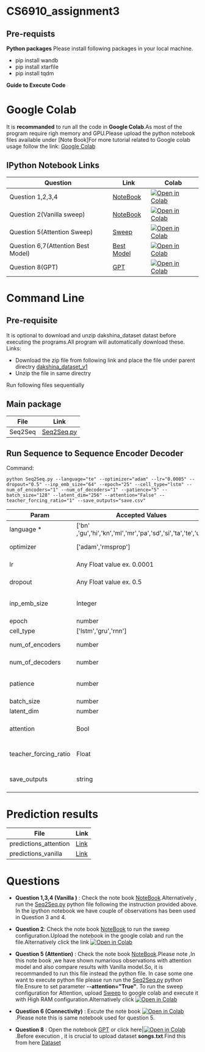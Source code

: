 # CS6910_assignment3

## Pre-requists 

**Python packages**	
Please install following packages in your local machine.
- pip install wandb
- pip install xtarfile
- pip install tqdm

**Guide to Execute Code**
# 
# Google Colab

 It is **recommanded** to run all the code in **Google Colab**.As most of the program require righ memory and GPU.Please upload the python notebook files available under [Note Book]For more tutorial related to Google colab usage follow the link: [Google Colab](https://colab.research.google.com/)
## IPython Notebook Links
 | Question  | Link  |Colab|
| --- | ----------- | ----------- | 
|Question 1,2,3,4 | [NoteBook](https://github.com/kankancs21m026/cs6910_assignment3/blob/main/DL_Assignment3_bestmodel.ipynb) | [![Open in Colab](https://colab.research.google.com/assets/colab-badge.svg)](https://colab.research.google.com/drive/1XvRNNd4p-Vi4hc9LFXQc6SavUvsSPr69?usp=sharing)|
|Question 2(Vanilla sweep)| [NoteBook](https://github.com/kankancs21m026/cs6910_assignment3/blob/main/DL_Assignment3_Sweep.ipynb)|[![Open in Colab](https://colab.research.google.com/assets/colab-badge.svg)](https://colab.research.google.com/drive/1m9cEvnt8-6X37DSdTtd1ah0JAlS9BypG?usp=sharing)|
|Question 5(Attention Sweep)| [Sweep](https://github.com/kankancs21m026/cs6910_assignment3/blob/main/assignment_3_With_attention_sweep.ipynb)|[![Open in Colab](https://colab.research.google.com/assets/colab-badge.svg)](https://colab.research.google.com/drive/1CYzgZo3MS0qpi2fYousCdVcAAXRz7RGQ?usp=sharingg)|
|Question 6,7(Attention Best Model)| [Best Model](https://github.com/kankancs21m026/cs6910_assignment3/blob/main/DL_Assignment3_bestmodel_Attention.ipynb)|[![Open in Colab](https://colab.research.google.com/assets/colab-badge.svg)](https://colab.research.google.com/drive/1ukUAwCJGfhbuqOAqFqDR0oxq1epsl8h6?usp=sharing)|
|Question 8(GPT)|  [GPT](https://github.com/kankancs21m026/cs6910_assignment3/blob/main/gpt2_code.ipynb)|[![Open in Colab](https://colab.research.google.com/assets/colab-badge.svg)](https://colab.research.google.com/drive/1OYdHwjafuuFax8KfG6zgV2Vzc2uIEb_-?usp=sharing)|


# Command Line

## Pre-requisite
It is optional to download and unzip dakshina_dataset datast before executing the programs.All program will automatically download these.
Links:
- Download the zip file from following link and place the file under parent directry 
[dakshina_dataset_v1]( https://storage.googleapis.com/gresearch/dakshina/dakshina_dataset_v1.0.tar)
- Unzip the file in same directry

Run following files sequentially

## Main package



 | File  | Link  |
| --- | ----------- | 
|Seq2Seq  | [Seq2Seq.py](https://github.com/kankancs21m026/cs6910_assignment3/blob/main/Seq2Seq.py)|


##  Run Sequence to Sequence Encoder Decoder
Command:

```
python Seq2Seq.py --language="te" --optimizer="adam" --lr="0.0005" --dropout="0.5" --inp_emb_size="64" --epoch="25" --cell_type="lstm" --num_of_encoders="1" --num_of_decoders="1" --patience="5" --batch_size="128" --latent_dim="256" --attention="False" --teacher_forcing_ratio="1" --save_outputs="save.csv"
```

| Param  | Accepted Values | Description|Default|
| --- | ----------- | ----------- |----------- |
|language *| ['bn' ,'gu','hi','kn','ml','mr','pa','sd','si','ta','te','ur']| Filter organization |'te'|
| optimizer | ['adam','rmsprop']  | Name of the optimizer| 'adam' |
| lr | Any Float value ex. 0.0001 |Learning Rates|0.0005|
| dropout | Any Float value ex. 0.5 |dropout Rates|0.5|
| inp_emb_size | Integer  | word embedding size |64|
| epoch |  number  |Epochs |25|
| cell_type |  ['lstm','gru','rnn']  |cell_type |lstm|
| num_of_encoders |  number  |total encoder | 1|
| num_of_decoders |  number  |total decoder | 1|
| patience |  number  |Early stopping condition | 5|
| batch_size |  number  |batch size | 128|
| latent_dim |  number  |latent dim | 256|
| attention |  Bool  |Apply attention layer | False|
| teacher_forcing_ratio |  Float  |Apply teacher forcing | 1|
| save_outputs |  string  |Save result of prediction| None|


# Prediction results


 | File  | Link  |
| --- | ----------- | 
|predictions_attention | [Link](https://github.com/kankancs21m026/cs6910_assignment3/blob/main/predictions_attention.csv)|
|predictions_vanilla| [Link](https://github.com/kankancs21m026/cs6910_assignment3/blob/main/predictions_vanilla.csv)|




# Questions 
- **Question 1,3,4 (Vanilla )** : Check the note book [NoteBook](https://github.com/kankancs21m026/cs6910_assignment3/blob/main/DL_Assignment3_bestmodel.ipynb).Alternatively ,
run the [Seq2Seq.py](https://github.com/kankancs21m026/cs6910_assignment3/blob/main/Seq2Seq.py) python file following the instruction provided above.
In the ipython notebook we have couple of  observations has been used in Question 3 and 4. 

- **Question 2**: Check the note book [NoteBook](https://github.com/kankancs21m026/cs6910_assignment3/blob/main/DL_Assignment3_Sweep.ipynb) to run the sweep configuration.Upload the notebook in the google colab and run the file.Alternatively click the link [![Open in Colab](https://colab.research.google.com/assets/colab-badge.svg)](https://colab.research.google.com/drive/1m9cEvnt8-6X37DSdTtd1ah0JAlS9BypG?usp=sharing)

- **Question 5 (Attention)** : Check the note book [NoteBook](https://github.com/kankancs21m026/cs6910_assignment3/blob/main/DL_Assignment3_bestmodel_Attention.ipynb).Please note ,In this note book ,we have shown numarious observations with attention model and also compare results with Vanilla model.So, it is recommanded to run this file instead the python file.
 In case some one want to execute python file please run run the [Seq2Seq.py](https://github.com/kankancs21m026/cs6910_assignment3/blob/main/Seq2Seq.py) python file.Ensure to set parameter **--attention="True"**.
To run the sweep configuration for Attention, upload [Sweep](https://github.com/kankancs21m026/cs6910_assignment3/blob/main/assignment_3_With_attention_sweep.ipynb) to google colab and execute it with High RAM configuration.Alternatively click  [![Open in Colab](https://colab.research.google.com/assets/colab-badge.svg)](https://colab.research.google.com/drive/1CYzgZo3MS0qpi2fYousCdVcAAXRz7RGQ?usp=sharingg)

- **Question 6 (Connectivity)** : Excute the note book [![Open in Colab](https://colab.research.google.com/assets/colab-badge.svg)](https://colab.research.google.com/drive/1ukUAwCJGfhbuqOAqFqDR0oxq1epsl8h6?usp=sharing) .Please note this is same notebook used for question 5.

- **Question 8** : Open the notebook [GPT](https://github.com/kankancs21m026/cs6910_assignment3/blob/main/gpt2_code.ipynb) or click here|[![Open in Colab](https://colab.research.google.com/assets/colab-badge.svg)](https://colab.research.google.com/drive/1OYdHwjafuuFax8KfG6zgV2Vzc2uIEb_-?usp=sharing).Before execution , it is crucial to upload dataset **songs.txt**.Find this from here [Dataset](https://drive.google.com/file/d/1E0RGfMFvMUna6X9RFdBwAX2lR6g8bvBV/view?usp=sharing)
